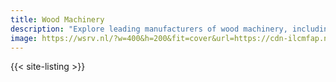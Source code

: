 ```yaml
---
title: Wood Machinery
description: "Explore leading manufacturers of wood machinery, including saws, and advanced woodworking solutions."
image: https://wsrv.nl/?w=400&h=200&fit=cover&url=https://cdn-ilcmfap.nitrocdn.com/yVxRHNDLzxZWgvKbwEpmPWRQmXwGHVYP/assets/images/optimized/rev-e03efd1/lagunatools.com/wp-content/uploads/2024/11/cnc.webp
---
```


{{< site-listing >}}
